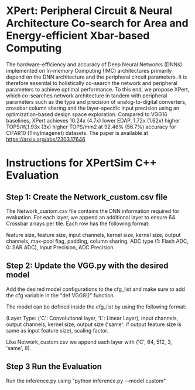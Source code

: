 # XPert: Peripheral Circuit & Neural Architecture Co-search for Area and Energy-efficient Xbar-based Computing
The hardware-efficiency and accuracy of Deep Neural Networks (DNNs) implemented on In-memory Computing (IMC) architectures primarily depend on the DNN architecture and the peripheral circuit parameters. It is therefore essential to holistically co-search the network and peripheral parameters to achieve optimal performance. To this end, we propose XPert, which co-searches network architecture in tandem with peripheral parameters such as the type and precision of analog-to-digital converters, crossbar column sharing and the layer-specific input precision using an optimization-based design space exploration. Compared to VGG16 baselines, XPert achieves 10.24x (4.7x) lower EDAP, 1.72x (1.62x) higher TOPS/W,1.93x (3x) higher TOPS/mm2 at 92.46% (56.7%) accuracy for CIFAR10 (TinyImagenet) datasets. The paper is available at https://arxiv.org/abs/2303.17646

# Instructions for XPertSim C++ Evaluation

## Step 1: Create the Network_custom.csv file

The Network_custom.csv file contains the DNN information required for evaluation. For each layer, we append an additional layer to ensure 64 Crossbar arrays per tile. Each row has the following format: 

feature size, feature size, input channels, kernel size, kernel size, output channels, max-pool flag, padding, column sharing, ADC type (1: Flash ADC, 0: SAR ADC), Input Precision, ADC Precision.

## Step 2: Update the VGG.py with the desired model

Add the desired model configurations to the cfg_list and make sure to add the cfg variable in the "def VGG8()" function.

The model can be defined inside the cfg_list by using the following format: 

(Layer Type: ('C': Convolutional layer, 'L': Linear Layer), input channels, output channels, kernel size, output size ('same': if output feature size is same as input feature size), scaling factor. 

Like Network_custom.csv we append each layer with ('C', 64, 512, 3, 'same', 8). 

## Step 3 Run the Evaluation

Run the inference.py using "python inference.py --model custom"



